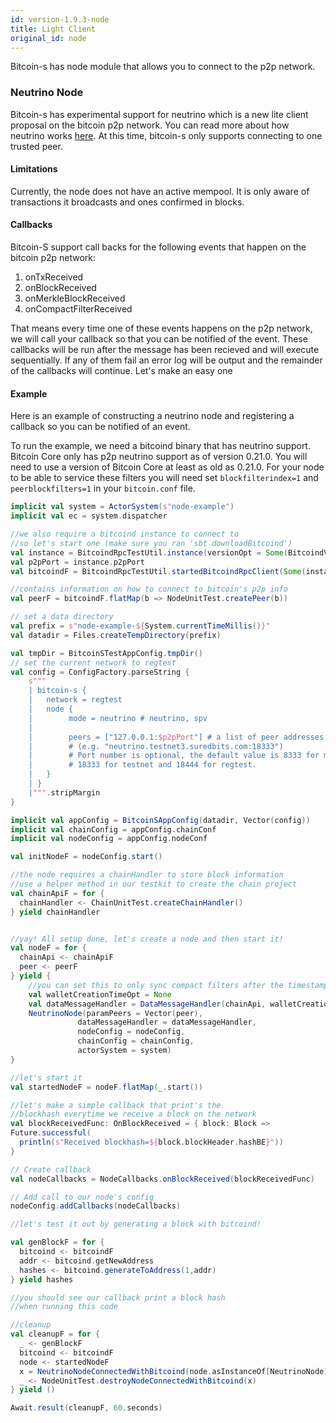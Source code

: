 ```yaml
---
id: version-1.9.3-node
title: Light Client
original_id: node
---
```


Bitcoin-s has node module that allows you to connect to the p2p network.

### Neutrino Node

Bitcoin-s has experimental support for neutrino which is a new lite client proposal on the bitcoin p2p network. You can
read more about how neutrino works [here](https://suredbits.com/neutrino-what-is-it-and-why-we-need-it/). At this time,
bitcoin-s only supports connecting to one trusted peer.

#### Limitations

Currently, the node does not have an active mempool.
It is only aware of transactions it broadcasts and ones confirmed in blocks.

#### Callbacks

Bitcoin-S support call backs for the following events that happen on the bitcoin p2p network:

1. onTxReceived
2. onBlockReceived
3. onMerkleBlockReceived
4. onCompactFilterReceived

That means every time one of these events happens on the p2p network, we will call your callback
so that you can be notified of the event. These callbacks will be run after the message has been
recieved and will execute sequentially. If any of them fail an error log will be output and the remainder of the callbacks will continue.
Let's make an easy one

#### Example

Here is an example of constructing a neutrino node and registering a callback so you can be notified of an event.

To run the example, we need a bitcoind binary that has neutrino support.
Bitcoin Core only has p2p neutrino support as of version 0.21.0.
You will need to use a version of Bitcoin Core at least as old as 0.21.0.
For your node to be able to service these filters you will need set
`blockfilterindex=1` and `peerblockfilters=1` in your `bitcoin.conf` file.


```scala
implicit val system = ActorSystem(s"node-example")
implicit val ec = system.dispatcher

//we also require a bitcoind instance to connect to
//so let's start one (make sure you ran 'sbt downloadBitcoind')
val instance = BitcoindRpcTestUtil.instance(versionOpt = Some(BitcoindVersion.Experimental))
val p2pPort = instance.p2pPort
val bitcoindF = BitcoindRpcTestUtil.startedBitcoindRpcClient(Some(instance), Vector.newBuilder)

//contains information on how to connect to bitcoin's p2p info
val peerF = bitcoindF.flatMap(b => NodeUnitTest.createPeer(b))

// set a data directory
val prefix = s"node-example-${System.currentTimeMillis()}"
val datadir = Files.createTempDirectory(prefix)

val tmpDir = BitcoinSTestAppConfig.tmpDir()
// set the current network to regtest
val config = ConfigFactory.parseString {
    s"""
    | bitcoin-s {
    |   network = regtest
    |   node {
    |        mode = neutrino # neutrino, spv
    |
    |        peers = ["127.0.0.1:$p2pPort"] # a list of peer addresses in form "hostname:portnumber"
    |        # (e.g. "neutrino.testnet3.suredbits.com:18333")
    |        # Port number is optional, the default value is 8333 for mainnet,
    |        # 18333 for testnet and 18444 for regtest.
    |   }
    | }
    |""".stripMargin
}

implicit val appConfig = BitcoinSAppConfig(datadir, Vector(config))
implicit val chainConfig = appConfig.chainConf
implicit val nodeConfig = appConfig.nodeConf

val initNodeF = nodeConfig.start()

//the node requires a chainHandler to store block information
//use a helper method in our testkit to create the chain project
val chainApiF = for {
  chainHandler <- ChainUnitTest.createChainHandler()
} yield chainHandler


//yay! All setup done, let's create a node and then start it!
val nodeF = for {
  chainApi <- chainApiF
  peer <- peerF
} yield {
    //you can set this to only sync compact filters after the timestamp
    val walletCreationTimeOpt = None
    val dataMessageHandler = DataMessageHandler(chainApi, walletCreationTimeOpt)
    NeutrinoNode(paramPeers = Vector(peer),
               dataMessageHandler = dataMessageHandler,
               nodeConfig = nodeConfig,
               chainConfig = chainConfig,
               actorSystem = system)
}

//let's start it
val startedNodeF = nodeF.flatMap(_.start())

//let's make a simple callback that print's the
//blockhash everytime we receive a block on the network
val blockReceivedFunc: OnBlockReceived = { block: Block =>
Future.successful(
  println(s"Received blockhash=${block.blockHeader.hashBE}"))
}

// Create callback
val nodeCallbacks = NodeCallbacks.onBlockReceived(blockReceivedFunc)

// Add call to our node's config
nodeConfig.addCallbacks(nodeCallbacks)

//let's test it out by generating a block with bitcoind!

val genBlockF = for {
  bitcoind <- bitcoindF
  addr <- bitcoind.getNewAddress
  hashes <- bitcoind.generateToAddress(1,addr)
} yield hashes

//you should see our callback print a block hash
//when running this code

//cleanup
val cleanupF = for {
  _ <- genBlockF
  bitcoind <- bitcoindF
  node <- startedNodeF
  x = NeutrinoNodeConnectedWithBitcoind(node.asInstanceOf[NeutrinoNode],bitcoind)
  _ <- NodeUnitTest.destroyNodeConnectedWithBitcoind(x)
} yield ()

Await.result(cleanupF, 60.seconds)
```